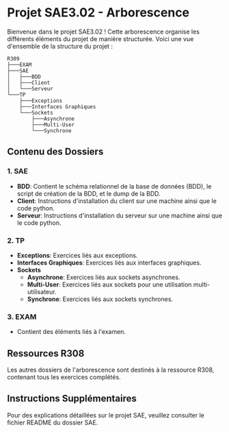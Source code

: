 # Projet SAE3.02 - Arborescence

Bienvenue dans le projet SAE3.02 ! Cette arborescence organise les différents éléments du projet de manière structurée. Voici une vue d'ensemble de la structure du projet :
```plaintext
R309
├───EXAM
├───SAE
│   ├───BDD
│   ├───Client
│   └───Serveur
└───TP
    ├───Exceptions
    ├───Interfaces Graphiques
    └───Sockets
        ├───Asynchrone
        ├───Multi-User
        └───Synchrone
```
## Contenu des Dossiers

### 1. **SAE**
   - **BDD**: Contient le schéma relationnel de la base de données (BDD), le script de création de la BDD, et le dump de la BDD.
   - **Client**: Instructions d'installation du client sur une machine ainsi que le code python.
   - **Serveur**: Instructions d'installation du serveur sur une machine ainsi que le code python.

### 2. **TP**
   - **Exceptions**: Exercices liés aux exceptions.
   - **Interfaces Graphiques**: Exercices liés aux interfaces graphiques.
   - **Sockets**
     - **Asynchrone**: Exercices liés aux sockets asynchrones.
     - **Multi-User**: Exercices liés aux sockets pour une utilisation multi-utilisateur.
     - **Synchrone**: Exercices liés aux sockets synchrones.

### 3. **EXAM**
   - Contient des éléments liés à l'examen.

## Ressources R308
Les autres dossiers de l'arborescence sont destinés à la ressource R308, contenant tous les exercices complétés.

## Instructions Supplémentaires
Pour des explications détaillées sur le projet SAE, veuillez consulter le fichier README du dossier SAE.
